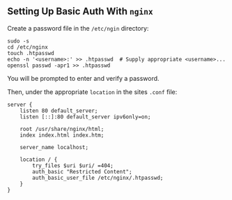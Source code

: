 ## Setting Up Basic Auth With `nginx`

Create a password file in the `/etc/ngin` directory:

```Shell
sudo -s
cd /etc/nginx
touch .htpasswd
echo -n '<username>:' >> .htpasswd  # Supply appropriate <username>...
openssl passwd -apr1 >> .htpasswd
```

You will be prompted to enter and verify a password.

Then, under the appropriate `location` in the sites `.conf` file:

```
server {
    listen 80 default_server;
    listen [::]:80 default_server ipv6only=on;

    root /usr/share/nginx/html;
    index index.html index.htm;

    server_name localhost;

    location / {
        try_files $uri $uri/ =404;
        auth_basic "Restricted Content";
        auth_basic_user_file /etc/nginx/.htpasswd;
    }
}
```
